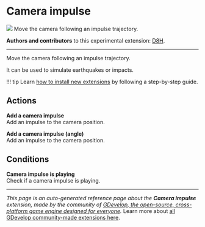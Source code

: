 # Camera impulse

<img src="https://resources.gdevelop-app.com/assets/Icons/Glyphster Pack/Master/SVG/Arrows/Arrows_thin_arrow_up_down_directions.svg" class="extension-icon"></img>
Move the camera following an impulse trajectory.

**Authors and contributors** to this experimental extension: [D8H](https://gd.games/D8H).

---

Move the camera following an impulse trajectory.

It can be used to simulate earthquakes or impacts.

!!! tip
    Learn [how to install new extensions](/gdevelop5/extensions/search) by following a step-by-step guide.

## Actions

**Add a camera impulse**  
Add an impulse to the camera position.

**Add a camera impulse (angle)**  
Add an impulse to the camera position.

## Conditions

**Camera impulse is playing**  
Check if a camera impulse is playing.




---

*This page is an auto-generated reference page about the **Camera impulse** extension, made by the community of [GDevelop, the open-source, cross-platform game engine designed for everyone](https://gdevelop.io/).* Learn more about [all GDevelop community-made extensions here](/gdevelop5/extensions).